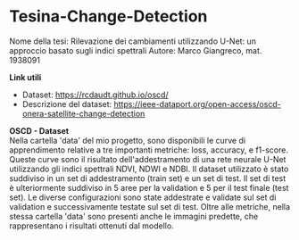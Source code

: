 # Tesina-Change-Detection
Nome della tesi: Rilevazione dei cambiamenti utilizzando U-Net: un approccio basato sugli indici spettrali
Autore: Marco Giangreco, mat. 1938091

**Link utili**
- Dataset: https://rcdaudt.github.io/oscd/
- Descrizione del dataset: https://ieee-dataport.org/open-access/oscd-onera-satellite-change-detection
    
**OSCD - Dataset**  
Nella cartella 'data' del mio progetto, sono disponibili le curve di apprendimento relative a tre importanti metriche: loss, accuracy, e f1-score. Queste curve sono il risultato dell'addestramento di una rete neurale U-Net utilizzando gli indici spettrali NDVI, NDWI e NDBI. Il dataset utilizzato è stato suddiviso in un set di addestramento (train set) e un set di test. Il set di test è ulteriormente suddiviso in 5 aree per la validation e 5 per il test finale (test set). Le diverse configurazioni sono state addestrate e validate sul set di validation e successivamente testate sul set di test. Oltre alle metriche, nella stessa cartella 'data' sono presenti anche le immagini predette, che rappresentano i risultati ottenuti dal modello.

